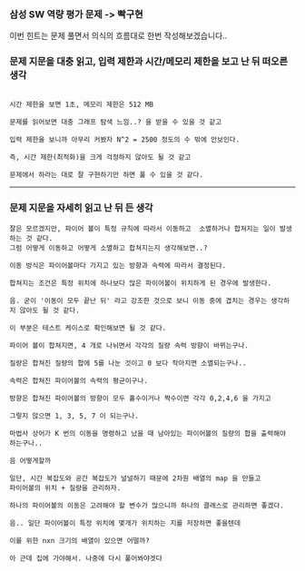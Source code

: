 ### 삼성 SW 역량 평가 문제 -> 빡구현

이번 힌트는 문제 풀면서 의식의 흐름대로 한번 작성해보겠습니다..

### 문제 지문을 대충 읽고, 입력 제한과 시간/메모리 제한을 보고 난 뒤 떠오른 생각

```

시간 제한을 보면 1초, 메모리 제한은 512 MB

문제를 읽어보면 대충 그래프 탐색 느낌..? 을 받을 수 있을 것 같고

입력 제한을 보니까 아무리 커봤자 N^2 = 2500 정도의 수 밖에 안보인다.

즉, 시간 제한(최적화)을 크게 걱정하지 않아도 될 것 같고

문제에서 하라는 대로 잘 구현하기만 하면 풀 수 있을 것 같다.

```

---

### 문제 지문을 자세히 읽고 난 뒤 든 생각
```
잘은 모르겠지만, 파이어 볼이 특정 규칙에 따라서 이동하고  소멸하거나 합쳐지는 일이 발생하는 것 같다.
그럼 어떻게 이동하고 어떻게 소멸하고 합쳐지는지 생각해보면..?

이동 방식은 파이어볼마다 가지고 있는 방향과 속력에 따라서 결정된다.

합쳐지는 조건은 특정 위치에 하나보다 많은 파이어볼이 위치하게 된 경우에 발생한다.

음. 굳이 '이동이 모두 끝난 뒤' 라고 강조한 것으로 보니 이동 중에 겹치는 경우는 생각하지 않아도 될 것 같다.

이 부분은 테스트 케이스로 확인해보면 될 것 같다.

파이어 볼이 합쳐지면, 4 개로 나뉘면서 각각의 질량 속력 방향이 바뀌는구나.

질량은 합쳐진 질량의 합에 5를 나눈 것이고 0 보다 작아지면 소멸되는구나..

속력은 합쳐진 파이어볼의 속력의 평균이구나.

방향은 합쳐진 파이어볼의 방향이 모두 홀수이거나 짝수이면 각각 0,2,4,6 을 가지고

그렇지 않으면 1, 3, 5, 7 이 되는구나.

마법사 상어가 K 번의 이동을 명령하고 났을 때 남아있는 파이어볼의 질량의 합을 출력해야 하는구나..

음 어떻게할까

일단, 시간 복잡도와 공간 복잡도가 널널하기 때문에 2차원 배열의 map 을 만들고
파이어볼의 위치 + 질량을 관리하자.

하나의 파이어볼의 이동은 고려해야 할 변수가 많으니까 하나의 클래스로 관리하면 좋겠다.

음.. 일단 파이어볼이 특정 위치에 몇개가 위치하는 지를 저장하면 좋을텐데

이를 위한 nxn 크기의 배열이 있으면 어떨까?

아 근데 집에 가야해서. 나중에 다시 풀어봐야겟다
```











